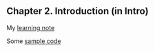 ## Chapter 2. Introduction (in Intro)

My [learning note](./note/note.md)

Some [sample code](./note/sample_code)
